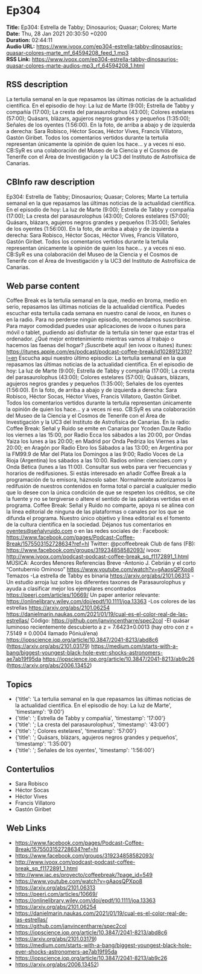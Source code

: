 # Ep304  
**Title:** Ep304: Estrella de Tabby; Dinosaurios; Quasar; Colores; Marte  
**Date:** Thu, 28 Jan 2021 20:30:50 +0200  
**Duration:** 02:44:11  
**Audio URL:** https://www.ivoox.com/ep304-estrella-tabby-dinosaurios-quasar-colores-marte_mf_64594208_feed_1.mp3  
**RSS Link:** https://www.ivoox.com/ep304-estrella-tabby-dinosaurios-quasar-colores-marte-audios-mp3_rf_64594208_1.html  

## RSS description
La tertulia semanal en la que repasamos las últimas noticias de la actualidad científica. En el episodio de hoy: La luz de Marte (9:00); Estrella de Tabby y compañía (17:00); La cresta del parasaurolophus (43:00); Colores estelares (57:00); Quásars, blázars, agujeros negros grandes y pequeños (1:35:00); Señales de los oyentes (1:56:00). En la foto, de arriba a abajo y de izquierda a derecha: Sara Robisco, Héctor Socas, Héctor Vives, Francis Villatoro, Gastón Giribet. Todos los comentarios vertidos durante la tertulia representan únicamente la opinión de quien los hace... y a veces ni eso. CB:SyR es una colaboración del Museo de la Ciencia y el Cosmos de Tenerife con el Área de Investigación y la UC3 del Instituto de Astrofísica de Canarias.

## CBInfo raw description
Ep304: Estrella de Tabby; Dinosaurios; Quasar; Colores; Marte
La tertulia semanal en la que repasamos las últimas noticias de la actualidad científica. En el episodio de hoy: La luz de Marte (9:00); Estrella de Tabby y compañía (17:00); La cresta del parasaurolophus (43:00); Colores estelares (57:00); Quásars, blázars, agujeros negros grandes y pequeños (1:35:00); Señales de los oyentes (1:56:00). En la foto, de arriba a abajo y de izquierda a derecha: Sara Robisco, Héctor Socas, Héctor Vives, Francis Villatoro, Gastón Giribet. Todos los comentarios vertidos durante la tertulia representan únicamente la opinión de quien los hace... y a veces ni eso. CB:SyR es una colaboración del Museo de la Ciencia y el Cosmos de Tenerife con el Área de Investigación y la UC3 del Instituto de Astrofísica de Canarias.


## Web parse content
Coffee Break es la tertulia semanal en la que, medio en broma, medio en serio, repasamos las últimas noticias de la actualidad científica. Puedes escuchar esta tertulia cada semana en nuestro canal de ivoox, en itunes o en la radio. Para no perderse ningún episodio, recomendamos suscribirse. Para mayor comodidad puedes usar aplicaciones de ivoox o itunes para móvil o tablet, pudiendo así disfrutar de la tertulia sin tener que estar tras el ordenador. ¿Qué mejor entretenimiento mientras vamos al trabajo o hacemos las faenas del hogar? ¡Suscríbete aquí! (en ivoox o itunes) itunes: https://itunes.apple.com/es/podcast/podcast-coffee-break/id1028912310?l=en Escucha aquí nuestro último episodio: La tertulia semanal en la que repasamos las últimas noticias de la actualidad científica. En el episodio de hoy: La luz de Marte (9:00); Estrella de Tabby y compañía (17:00); La cresta del parasaurolophus (43:00); Colores estelares (57:00); Quásars, blázars, agujeros negros grandes y pequeños (1:35:00); Señales de los oyentes (1:56:00). En la foto, de arriba a abajo y de izquierda a derecha: Sara Robisco, Héctor Socas, Héctor Vives, Francis Villatoro, Gastón Giribet. Todos los comentarios vertidos durante la tertulia representan únicamente la opinión de quien los hace… y a veces ni eso. CB:SyR es una colaboración del Museo de la Ciencia y el Cosmos de Tenerife con el Área de Investigación y la UC3 del Instituto de Astrofísica de Canarias. En la radio: Coffee Break: Señal y Ruido se emite en Canarias por Ycoden Daute Radio los viernes a las 15:00, por Radio Ecca los sábados a las 20:00, por Ondas Yaiza los lunes a las 20:00; en Madrid por Onda Pedriza los Viernes a las 20:00; en Aragón por Radio Ebro los Sábados a las 13:00; en Argentina por la FM99.9 de Mar del Plata los Domingos a las 9:00; Radio Voces de La Rioja (Argentina) los sábados a las 10:00. Radios online: cienciaes.com y Onda Bética (lunes a las 11:00). Consultar sus webs para ver frecuencias y horarios de redifusiones. Si estás interesado en añadir Coffee Break a la programación de tu emisora, háznoslo saber. Normalmente autorizamos la redifusión de nuestros contenidos en forma total o parcial a cualquier medio que lo desee con la única condición de que se respeten los créditos, se cite la fuente y no se tergiverse o altere el sentido de las palabras vertidas en el programa. Coffee Break: Señal y Ruido no comparte, apoya ni se alinea con la línea editorial de ninguna de las plataformas o canales por los que se difunda el programa. Nuestro único objetivo y línea editorial es el fomento de la cultura científica en la sociedad. Déjanos tus comentarios en oyentes@señalyruido.com o en las redes sociales de : Facebook: https://www.facebook.com/pages/Podcast-Coffee-Break/1575503152728634?ref=hl Twitter: @pcoffeebreak Club de fans (FB): https://www.facebook.com/groups/319234858582093/ ivoox: http://www.ivoox.com/podcast-podcast-coffee-break_sq_f1172891_1.html MÚSICA: Acordes Menores Referencias Breve -Antonio J. Cebrián y el corto “Contubernio Ominoso” https://www.youtube.com/watch?v=gAaosQPXpo8 Temazos -La estrella de Tabby es binaria https://arxiv.org/abs/2101.06313 -Un estudio arroja luz sobre los diferentes taxones de Parasaurolophus y ayuda a clasificar mejor los ejemplares encontrados https://peerj.com/articles/10669/ Un paper anterior relevante: https://onlinelibrary.wiley.com/doi/epdf/10.1111/joa.13363 -Los colores de las estrellas https://arxiv.org/abs/2101.06254 https://danielmarin.naukas.com/2021/01/19/cual-es-el-color-real-de-las-estrellas/ Código: https://github.com/janvincentharre/spec2col -El quásar luminoso recientemente descubierto a z = 7.6423±0.0013 (hay otro con z = 7.5149 ± 0.0004 llamado Pōniuā’ena) https://iopscience.iop.org/article/10.3847/2041-8213/abd8c6 (https://arxiv.org/abs/2101.03179) https://medium.com/starts-with-a-bang/biggest-youngest-black-hole-ever-shocks-astronomers-ae7ab19f95da https://iopscience.iop.org/article/10.3847/2041-8213/ab9c26 (https://arxiv.org/abs/2006.13452)

## Topics
- {'title': 'La tertulia semanal en la que repasamos las últimas noticias de la actualidad científica. En el episodio de hoy: La luz de Marte', 'timestamp': '9:00'}
- {'title': '; Estrella de Tabby y compañía', 'timestamp': '17:00'}
- {'title': '; La cresta del parasaurolophus', 'timestamp': '43:00'}
- {'title': '; Colores estelares', 'timestamp': '57:00'}
- {'title': '; Quásars, blázars, agujeros negros grandes y pequeños', 'timestamp': '1:35:00'}
- {'title': '; Señales de los oyentes', 'timestamp': '1:56:00'}
## Contertulios
- Sara Robisco
- Héctor Socas
- Héctor Vives
- Francis Villatoro
- Gastón Giribet
## Web Links
- https://www.facebook.com/pages/Podcast-Coffee-Break/1575503152728634?ref=hl
- https://www.facebook.com/groups/319234858582093/
- http://www.ivoox.com/podcast-podcast-coffee-break_sq_f1172891_1.html
- http://www.iac.es/proyecto/coffeebreak/?page_id=549
- https://www.youtube.com/watch?v=gAaosQPXpo8
- https://arxiv.org/abs/2101.06313
- https://peerj.com/articles/10669/
- https://onlinelibrary.wiley.com/doi/epdf/10.1111/joa.13363
- https://arxiv.org/abs/2101.06254
- https://danielmarin.naukas.com/2021/01/19/cual-es-el-color-real-de-las-estrellas/
- https://github.com/janvincentharre/spec2col
- https://iopscience.iop.org/article/10.3847/2041-8213/abd8c6
- https://arxiv.org/abs/2101.03179)
- https://medium.com/starts-with-a-bang/biggest-youngest-black-hole-ever-shocks-astronomers-ae7ab19f95da
- https://iopscience.iop.org/article/10.3847/2041-8213/ab9c26
- https://arxiv.org/abs/2006.13452)